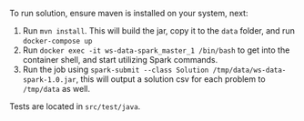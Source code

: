 To run solution, ensure maven is installed on your system, next:

1. Run `mvn install`. This will build the jar, copy it to the `data` folder, and run `docker-compose up`
2. Run `docker exec -it ws-data-spark_master_1 /bin/bash` to get into the container shell, and start utilizing Spark commands.
3. Run the job using `spark-submit --class Solution /tmp/data/ws-data-spark-1.0.jar`, this will output a solution csv for each problem to `/tmp/data` as well.

Tests are located in `src/test/java`.
